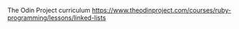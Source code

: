 The Odin Project curriculum https://www.theodinproject.com/courses/ruby-programming/lessons/linked-lists